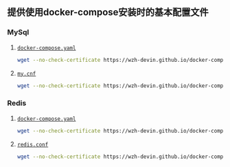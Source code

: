 ## 提供使用docker-compose安装时的基本配置文件

### MySql

1. [`docker-compose.yaml`](https://wzh-devin.github.io/docker-compose-conf/data/mysql/docker-compose.yaml)
   ```bash
   wget --no-check-certificate https://wzh-devin.github.io/docker-compose-conf/data/mysql/docker-compose.yaml
   ```
2. [`my.cnf`](https://wzh-devin.github.io/docker-compose-conf/data/mysql/my.cnf)
   ```bash
   wget --no-check-certificate https://wzh-devin.github.io/docker-compose-conf/data/mysql/conf/my.cnf
   ```

### Redis

1. [`docker-compose.yaml`](https://wzh-devin.github.io/docker-compose-conf/data/redis/docker-compose.yaml)
   ```bash
   wget --no-check-certificate https://wzh-devin.github.io/docker-compose-conf/data/redis/docker-compose.yaml
   ```
2. [`redis.conf`](https://wzh-devin.github.io/docker-compose-conf/data/redis/conf/redis.conf)
   ```bash
   wget --no-check-certificate https://wzh-devin.github.io/docker-compose-conf/data/redis/conf/redis.conf
   ```